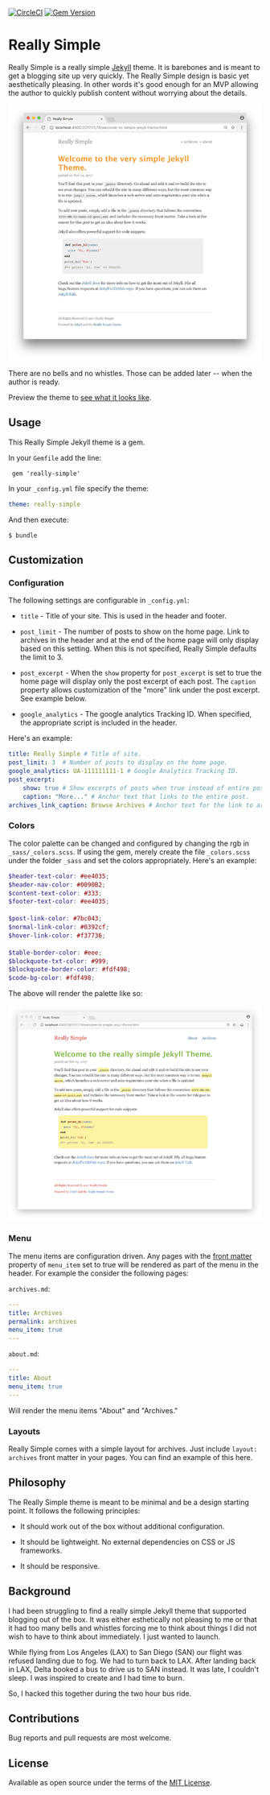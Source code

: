 [![CircleCI](https://circleci.com/gh/jusx/really-simple/tree/master.svg?style=shield)](https://circleci.com/gh/jusx/really-simple/tree/master)
[![Gem Version](https://badge.fury.io/rb/really-simple.svg)](https://badge.fury.io/rb/really-simple)

# Really Simple

Really Simple is a really simple [Jekyll](https://jekyllrb.com) theme. It is barebones and is meant to get a blogging site up very quickly. The Really Simple design is basic yet aesthetically pleasing. In other words it's good enough for an MVP allowing the author to quickly publish content without worrying about the details.

![Screenshot of customized colors](screenshot.png)

There are no bells and no whistles. Those can be added later -- when the author is ready.

Preview the theme to [see what it looks like](https://jusx.github.io/really-simple/).

## Usage
This Really Simple Jekyll theme is a gem.

In your `Gemfile` add the line:

```
 gem 'really-simple'
```

In your `_config.yml` file specify the theme:

```yml
theme: really-simple
```

And then execute:
```
$ bundle
```

## Customization

### Configuration

The following settings are configurable in `_config.yml`:

- `title` - Title of your site. This is used in the header and footer.

- `post_limit` - The number of posts to show on the home page. Link to archives in the header and at the end of the home page will only display based on this setting. When this is not specified, Really Simple defaults the limit to 3.

- `post_excerpt` - When the `show` property for `post_excerpt` is set to true the home page will display only the post excerpt of each post. The `caption` property allows customization of the "more" link under the post excerpt. See example below.

- `google_analytics` - The google analytics Tracking ID. When specified, the appropriate script is included in the header.

Here's an example:

```yml
title: Really Simple # Title of site.
post_limit: 3  # Number of posts to display on the home page.
google_analytics: UA-111111111-1 # Google Analytics Tracking ID.
post_excerpt:
    show: true # Show excerpts of posts when true instead of entire posts on home page.
    caption: "More..." # Anchor text that links to the entire post.
archives_link_caption: Browse Archives # Anchor text for the link to archives.    
```

### Colors
The color palette can be changed and configured by changing the rgb in `_sass/_colors.scss`. If using the gem, merely create the file `_colors.scss` under the folder `_sass` and set the colors appropriately. Here's an example:

```scss
$header-text-color: #ee4035;
$header-nav-color: #0090B2;
$content-text-color: #333;
$footer-text-color: #ee4035;

$post-link-color: #7bc043;
$normal-link-color: #0392cf;
$hover-link-color: #f37736;

$table-border-color: #eee;
$blockquote-txt-color: #999;
$blockquote-border-color: #fdf498;
$code-bg-color: #fdf498;
```
The above will render the palette like so:

![Screenshot of customized colors](really-simple-rainbow-pallete.png)

### Menu

The menu items are configuration driven. Any pages with the [front matter](https://jekyllrb.com/docs/frontmatter/) property of `menu_item` set to true will be rendered as part of the menu in the header. For example the consider the following pages:

`archives.md`:
```yml
---
title: Archives
permalink: archives
menu_item: true
---
```

`about.md`:
```yml
---
title: About
menu_item: true
---
```

Will render the menu items "About" and "Archives."

### Layouts
Really Simple comes with a simple layout for archives. Just include `layout: archives` front matter in your pages. You can find an example of this here.

## Philosophy

The Really Simple theme is meant to be minimal and be a design starting point. It follows the following principles:

- It should work out of the box without additional configuration.

- It should be lightweight. No external dependencies on CSS or JS frameworks.

- It should be responsive.

## Background

I had been struggling to find a really simple Jekyll theme that supported blogging out of the box. It was either esthetically not pleasing to me or that it had too many bells and whistles forcing me to think about things I did not wish to have to think about immediately. I just wanted to launch.

While flying from Los Angeles (LAX) to San Diego (SAN) our flight was refused landing due to fog. We had to turn back to LAX. After landing back in LAX, Delta booked a bus to drive us to SAN instead. It was late, I couldn't sleep. I was inspired to create and I had time to burn.

So, I hacked this together during the two hour bus ride.

## Contributions
Bug reports and pull requests are most welcome.

## License
Available as open source under the terms of the [MIT License](https://opensource.org/licenses/MIT).
